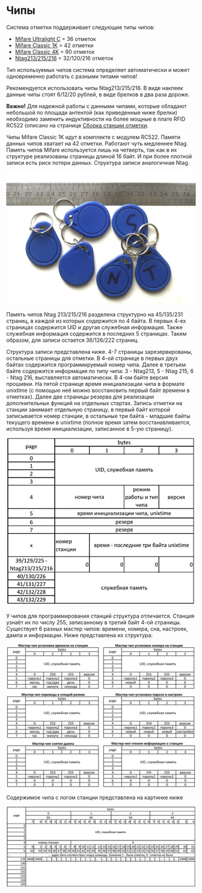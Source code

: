 # Чипы

Система отметки поддерживает следующие типы чипов:
- [Mifare Ultralight C](http://www.nxp.com/documents/data_sheet/MF0ICU2.pdf) = 36 отметок
- [Mifare Classic 1K](https://www.nxp.com/docs/en/data-sheet/MF1S50YYX_V1.pdf) = 42 отметки
- [Mifare Classic 4K](https://www.nxp.com/docs/en/data-sheet/MF1S70YYX_V1.pdf) = 90 отметок
- [Ntag213/215/216](https://www.nxp.com/docs/en/data-sheet/NTAG213_215_216.pdf) = 32/120/216 отметок

Тип используемых чипов система определяет автоматически и может одновременно работать с разными типами чипов!

Рекомендуется использовать чипы Ntag213/215/216. В виде наклеек данные чипы стоят 6/12/20 рублей, в виде брелков в два раза дороже.

<b>Важно!</b> Для надежной работы с данными чипами, которые обладают небольшой по площади антентой (как приведенные ниже брелки)
необходимо заменить индуктивности на более мощные в плате RFID RC522 (описано на странице [Сборка станции отметки](/Doc/ru/BaseStationAssembly.md).

Чипы Mifare Classic 1K идут в комплекте с модулем RC522. Памяти данных чипов хватает на 42 отметки. Работают чуть медленнее Ntag. Память чипов Mifare используется лишь на четверть, так как в их структуре реализованы страницы длиной 16 байт. И при более плотной записи есть риск потери данных. Структура записи аналогичная Ntag.

![](/Images/Chip.JPG?raw=true)

Память чипов Ntag 213/215/216 разделена структурно на 45/135/231 страниц, в каждой из которых содержится по 4 байта. В первых 4-ех страницах содержится UID и другая служебная информация. Также служебная информация содержится в последних 5 страницах. Таким образом, для записи остается 36/126/222 страниц.

Структура записи представлена ниже. 4-7 страницы зарезервированы, остальные страницы для отметки. В 4-ой странице в первых двух байтах содержится программируемый номер чипа. Далее в третьем байте содержится информация по типу чипа: 3 - Ntag213, 5 - Ntag 215, 6 - Ntag 216, выставляется автоматически. В 4-ом байте версия прошивки. На пятой странице время инициализации чипа в формате unixtime (с помощью неё можно восстановить первый байт времени в отметках). Далее две страницы резерва для реализации дополнительных функций на отдельных стартах. Запись отметки на станции занимает отдельную страницу, в первый байт которой записывается номер станции, в остальные три байта - младшие байты текущего времени в unixtime (полное время затем восстанавливается, используя время инициализации, записанное в 5-ую страницу).

![](/Images/Ntag.JPG?raw=true)

У чипов для программирования станций структура отличается. Станция узнаёт их по числу 255, записанному в третий байт 4-ой страницы. Существует 6 разных мастер чипов: времени, номера, сна, настроек, дампа и информации. Ниже представлена их структура:

![](/Images/Master-Ntag.JPG?raw=true)

Содержимое чипа с логом станции представлена на картинке ниже

![](/Images/Ntag-dumpchip.jpg?raw=true)